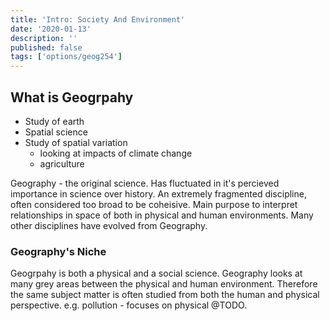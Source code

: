 ```yaml
---
title: 'Intro: Society And Environment'
date: '2020-01-13'
description: ''
published: false
tags: ['options/geog254']
---
```


## What is Geogrpahy

* Study of earth
* Spatial science
* Study of spatial variation
  * looking at impacts of climate change
  * agriculture

Geography - the original science. Has fluctuated in it's percieved importance in
science over history.
An extremely fragmented discipline, often considered too broad to be coheisive.
Main purpose to interpret relationships in space of both in physical and human environments.
Many other disciplines have evolved from Geography.

### Geography's Niche

Geogrpahy is both a physical and a social science.
Geography looks at many grey areas between the physical and human environment.
Therefore the same subject matter is often studied from both the human and physical perspective. e.g. pollution - focuses on physical @TODO.


